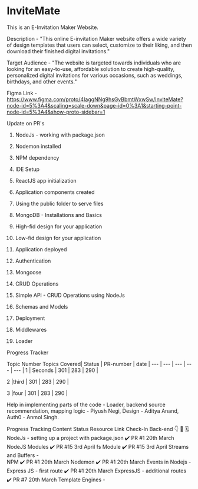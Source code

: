 # InviteMate

This is an E-Invitation Maker Website.

Description - "This online E-invitation Maker website offers a wide variety of design templates that users can select, customize to their liking, and then download their finished digital invitations."

Target Audience - "The website is targeted towards individuals who are looking for an easy-to-use, affordable solution to create high-quality, personalized digital invitations for various occasions, such as weddings, birthdays, and other events." 


Figma Link - https://www.figma.com/proto/4IaggNNg9hsGvBbmtWxwSw/InviteMate?node-id=5%3A4&scaling=scale-down&page-id=0%3A1&starting-point-node-id=5%3A4&show-proto-sidebar=1

Update on PR's

1. NodeJs - working with package.json

2. Nodemon installed

3. NPM dependency

4. IDE Setup

5. ReactJS app initialization

6. Application components created

7. Using the public folder to serve files

8. MongoDB - Installations and Basics

9. High-fid design for your application

10. Low-fid design for your application

11. Application deployed

12. Authentication

13. Mongoose 

14. CRUD Operations

15. Simple API - CRUD Operations using NodeJs

16. Schemas and Models

17. Deployment

18. Middlewares

19. Loader

Progress Tracker

Topic Number Topics Covered| Status | PR-number | date |
--- | --- | --- | --- | --- |
 1 | Seconds | 301 | 283 | 290 |

 2 |third | 301 | 283 | 290 |
 
  3 |four | 301 | 283 | 290 |

Help in implementing parts of the code  -
Loader, backend source recommendation, mapping logic - Piyush Negi,
Design - Aditya Anand,
Auth0 - Anmol Singh.

Progress Tracking
Content	Status	Resource Link	Check-In
Back-end	👇	🔗	🗓️
NodeJs - setting up a project with package.json	✔️	PR #1	20th March
NodeJS Modules	✔️	PR #15	3rd April
fs Module	✔️	PR #15	3rd April
Streams and Buffers		-	
NPM	✔️	PR #1	20th March
Nodemon	✔️	PR #1	20th March
Events in Nodejs		-	
Express JS - first route	✔️	PR #1	20th March
ExpressJS - additional routes	✔️	PR #7	20th March
Template Engines		-	




